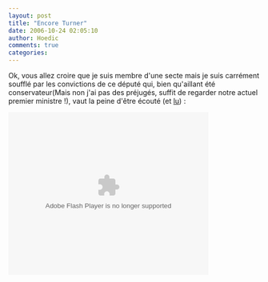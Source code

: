```yaml
---
layout: post
title: "Encore Turner"
date: 2006-10-24 02:05:10
author: Hoedic
comments: true
categories: 
---
```



Ok, vous allez croire que je suis membre d'une secte mais je suis carrément soufflé par les convictions de ce député qui, bien qu'aillant été conservateur(Mais non j'ai pas des préjugés, suffit de regarder notre actuel premier ministre !), vaut la peine d'être écouté (et [lu](http://www.garth.ca/weblog/)) :

<embed style="width:400px; height:326px;" id="VideoPlayback" type="application/x-shockwave-flash" src="http://video.google.com/googleplayer.swf?docId=38829278577579553&hl=en-CA" flashvars=""> </embed>